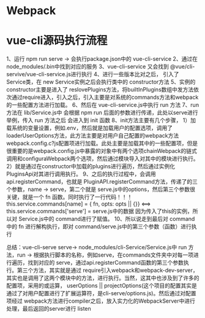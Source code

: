 # Webpack

# vue-cli源码执行流程
1、运行 npm run serve -> 会执行package.json中的 vue-cli-service
2、通过在node_modules/.bin中找到对应的服务
3、vue-cli-service 又会找到 @vue/cli-servive/vue-cli-service.js进行执行
4、进行一些版本比对之后， 引入了 Service类，在 new Service实例之后会执行类中的 constructor方法
5、实例的constructor主要是进入了 reslovePlugins方法，将builtInPlugins数组中发方法依次通过require进入，引入之后，引入主要是对系统的commands方法和webpack的一些配置方法进行加载。
6、然后在 vue-cli-service.js中执行 run 方法
7、run 方法在 lib/Service.js中 会根据 npm run 后面的参数进行传递，此处以serve进行举例，传入 run 方法之后 会进入到 init 函数
8、init方法主要有几个步骤，
    1）加载系统的变量设置，例如.env，然后就是加载用户的配置选项，调用了loaderUserOptions方法，此方法主要是对用户自己配置的webpack方法webpack.config.c?js配置项进行加载。此处主要是加载其中的一些配置项，但是很重要的是webpack.config.js中暴露的对象中有两个选项chainWebpack的链式调用和configuraWebpack两个选项，然后通过模块导入对其中的模块进行执行。
    2）就是通过在constructor中加载的plugins进行遍历，然后通过实例化PluginsApi对其进行调用执行。
9、之后的执行过程中，会调用api.registerCommand，也就是 PluginAPI.registerCommand方法，传递了的三个参数，name -> serve，第二个就是 serve.js中的options，然后第三个参数很关键，就是一个 fn 函数。同时执行了一行代码！！！
this.service.commands[name] = { fn, opts: opts || {}} <==> this.service.commands['serve'] = serve.js中的数据
因为传入了this的实例，所以对 Service.js中的 command进行了赋值。
10、所以说走到最后对 command中的 fn 进行解构执行，即对 command/serve.js中的第三个参数（函数）进行执行

总结：vue-cli-serve serve-> node_modules/cli-Service/Service.js中 run 方法，run -> 根据执行脚本的名称，例如serve，在commands文件夹中对每一项进行遍历，找到对应的 serve，通过api.registerCommand函数的第三个参数执行。第三个方法，其实就是通过 require引入webpack和webpack-dev-server，其实也是调用了这两个模块中的方法，进行执行。当然，这其中也涉及到了许多的配置项，采用的或运算， userOptions || projectOptions(这个项目的配置其实是通过了对用户配置进行了扩展运算符，是cli-serve/options.js)。然后通过对配置项经过 webpack方法进行compiler之后，放入实力化的WebpackServer中进行处理，最后返回的server进行 listen

